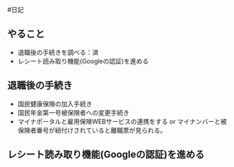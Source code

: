 #日記 

## やること
- 退職後の手続きを調べる：済
- レシート読み取り機能(Googleの認証)を進める

## 退職後の手続き
- 国民健康保険の加入手続き
- 国民年金第一号被保険者への変更手続き
- マイナポータルと雇用保険WEBサービスの連携をする or マイナンバーと被保険者番号が紐付けされていると離職票が見られる。

## レシート読み取り機能(Googleの認証)を進める

